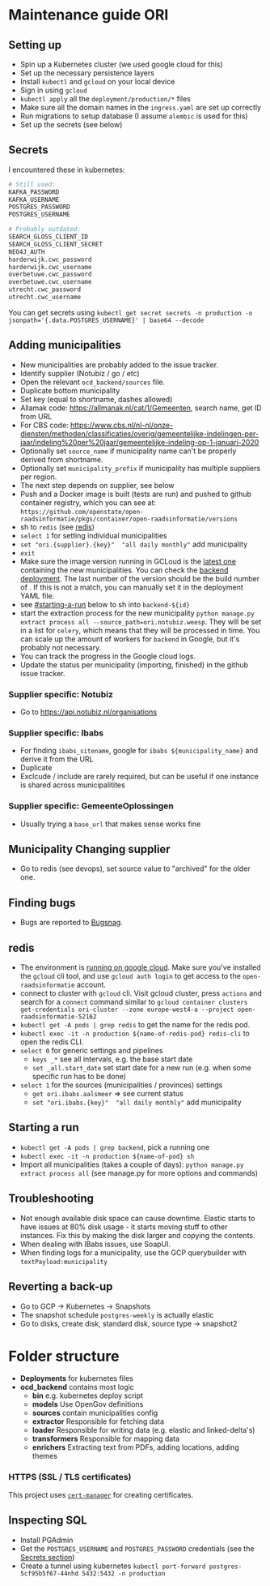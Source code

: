 # Maintenance guide ORI

## Setting up

- Spin up a Kubernetes cluster (we used google cloud for this)
- Set up the necessary persistence layers
- Install `kubectl` and `gcloud` on your local device
- Sign in using `gcloud`
- `kubectl apply` all the `deployment/production/*` files
- Make sure all the domain names in the `ingress.yaml` are set up correctly
- Run migrations to setup database (I assume `alembic` is used for this)
- Set up the secrets (see below)

## Secrets

I encountered these in kubernetes:

```sh
# Still used:
KAFKA_PASSWORD
KAFKA_USERNAME
POSTGRES_PASSWORD
POSTGRES_USERNAME

# Probably outdated:
SEARCH_GLOSS_CLIENT_ID
SEARCH_GLOSS_CLIENT_SECRET
NEO4J_AUTH
harderwijk.cwc_password
harderwijk.cwc_username
overbetuwe.cwc_password
overbetuwe.cwc_username
utrecht.cwc_password
utrecht.cwc_username
```

You can get secrets using `kubectl get secret secrets -n production -o jsonpath='{.data.POSTGRES_USERNAME}' | base64 --decode`

## Adding municipalities

- New municipalities are probably added to the issue tracker.
- Identify supplier (Notubiz / go / etc)
- Open the relevant `ocd_backend/sources` file.
- Duplicate bottom municipality
- Set key (equal to shortname, dashes allowed)
- Allamak code: https://allmanak.nl/cat/1/Gemeenten, search name, get ID from URL
- For CBS code: https://www.cbs.nl/nl-nl/onze-diensten/methoden/classificaties/overig/gemeentelijke-indelingen-per-jaar/indeling%20per%20jaar/gemeentelijke-indeling-op-1-januari-2020
- Optionally set `source_name` if municipality name can't be properly derived from shortname.
- Optionally set `municipality_prefix` if municipality has multiple suppliers per region.
- The next step depends on supplier, see below
- Push and a Docker image is built (tests are run) and pushed to github container registry, which you can see at: `https://github.com/openstate/open-raadsinformatie/pkgs/container/open-raadsinformatie/versions`
- sh to `redis` (see [redis](#redis))
- `select 1` for setting individual municipalities
- `set "ori.{supplier}.{key}"  "all daily monthly"` add municipality
- `exit`
- Make sure the image version running in GCLoud is the [latest one](https://github.com/openstate/open-raadsinformatie/pkgs/container/open-raadsinformatie/versions) containing the new municipalities. You can check the [backend deployment](https://console.cloud.google.com/kubernetes/deployment/europe-west4-a/ori-cluster/production/backend/yaml/edit?authuser=1&project=open-raadsinformatie-52162). The last number of the version should be the build number of . If this is not a match, you can manually set it in the deployment YAML file.
- see [#starting-a-run](#starting-a-run) below to sh into `backend-${id}`
- start the extraction process for the new municipality `python manage.py extract process all --source_path=ori.notubiz.weesp`. They will be set in a list for `celery`, which means that they will be processed in time. You can scale up the amount of workers for `backend` in Google, but it's probably not necessary.
- You can track the progress in the Google cloud logs.
- Update the status per municipality (importing, finished) in the github issue tracker.

### Supplier specific: Notubiz

- Go to https://api.notubiz.nl/organisations

### Supplier specific: Ibabs

- For finding `ibabs_sitename`, google for `ibabs ${municipality_name}` and derive it from the URL
- Duplicate
- Exclcude / include are rarely required, but can be useful if one instance is shared across municipalitites

### Supplier specific: GemeenteOplossingen

- Usually trying a `base_url` that makes sense works fine

## Municipality Changing supplier

- Go to redis (see devops), set source value to "archived" for the older one.

## Finding bugs

- Bugs are reported to [Bugsnag](https://app.bugsnag.com/argu/ori/errors).

## redis

- The environment is [running on google cloud](https://console.cloud.google.com/kubernetes/list?project=open-raadsinformatie-52162&authuser=1&folder&organizationId). Make sure you've installed the `gcloud` cli tool, and use `gcloud auth login` to get access to the `open-raadsinformatie` account.
- connect to cluster with `gcloud` cli. Visit gcloud cluster, press `actions` and search for a `connect` command similar to `gcloud container clusters get-credentials ori-cluster --zone europe-west4-a --project open-raadsinformatie-52162`
- `kubectl get -A pods | grep redis` to get the name for the redis pod.
- `kubectl exec -it -n production ${name-of-redis-pod} redis-cli` to open the redis CLI.
- `select 0` for generic settings and pipelines
  - `keys _*` see all intervals¸ e.g. the base start date
  - `set _all.start_date` set start date for a new run (e.g. when some specific run has to be done)
- `select 1` for the sources (municipalities / provinces) settings
  - `get ori.ibabs.aalsmeer` => see current status
  - `set "ori.ibabs.{key}"  "all daily monthly"` add municipality

## Starting a run

- `kubectl get -A pods | grep backend`, pick a running one
- `kubectl exec -it -n production ${name-of-pod} sh`
- Import all municipalities (takes a couple of days): `python manage.py extract process all` (see manage.py for more options and commands)

## Troubleshooting

- Not enough available disk space can cause downtime. Elastic starts to have issues at 80% disk usage - it starts moving stuff to other instances. Fix this by making the disk larger and copying the contents.
- When dealing with IBabs issues, use SoapUI.
- When finding logs for a municipality, use the GCP querybuilder with `textPayload:municipality`

## Reverting a back-up

- Go to GCP -> Kubernetes -> Snapshots
- The snapshot schedule `postgres-weekly` is actually elastic
- Go to disks, create disk, standard disk, source type -> snapshot2

# Folder structure

- **Deployments** for kubernetes files
- **ocd_backend** contains most logic
  - **bin** e.g. kubernetes deploy script
  - **models** Use OpenGov definitions
  - **sources** contain municipalities config
  - **extractor** Responsible for fetching data
  - **loader** Responsible for writing data (e.g. elastic and linked-delta's)
  - **transformers** Responsible for mapping data
  - **enrichers** Extracting text from PDFs, adding locations, adding themes

### HTTPS (SSL / TLS certificates)

This project uses [`cert-manager`](https://cert-manager.io/docs/) for creating certificates.

## Inspecting SQL

- Install PGAdmin
- Get the `POSTGRES_USERNAME` and `POSTGRES_PASSWORD` credentials (see the [Secrets section](#secrets))
- Create a tunnel using kubernetes `kubectl port-forward postgres-5cf95b5f67-44nhd 5432:5432 -n production`
